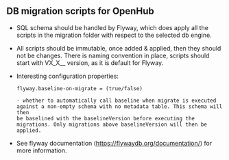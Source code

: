 ## DB migration scripts for OpenHub

* SQL schema should be handled by Flyway, which does apply all the scripts in the migration folder
with respect to the selected db engine.
* All scripts should be immutable, once added & applied, then they should not be changes. There is naming convention in place,
scripts should start with VX_X__ version, as it is default for Flyway.
* Interesting configuration properties:
    ```
    flyway.baseline-on-migrate = (true/false)
    
    - whether to automatically call baseline when migrate is executed against a non-empty schema with no metadata table. This schema will then 
    be baselined with the baselineVersion before executing the migrations. Only migrations above baselineVersion will then be applied.
    ```

* See flyway documentation (https://flywaydb.org/documentation/) for more information.
